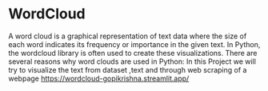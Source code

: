 # WordCloud

A word cloud is a graphical representation of text data where the size of each word indicates its frequency or importance in the given text. In Python, the wordcloud library is often used to create these visualizations. There are several reasons why word clouds are used in Python:
In this Project we will try to visualize the text from dataset ,text and through web scraping of a webpage
https://wordcloud-gopikrishna.streamlit.app/
